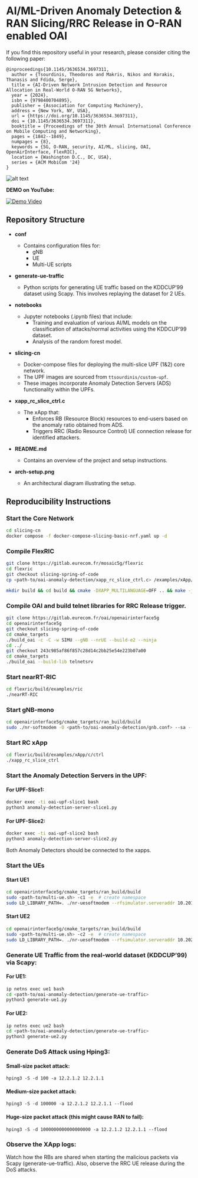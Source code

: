 # AI/ML-Driven Anomaly Detection & RAN Slicing/RRC Release in O-RAN enabled OAI

If you find this repository useful in your research, please consider citing the following paper:

```
@inproceedings{10.1145/3636534.3697311,
  author = {Tsourdinis, Theodoros and Makris, Nikos and Korakis, Thanasis and Fdida, Serge},
  title = {AI-Driven Network Intrusion Detection and Resource Allocation in Real-World O-RAN 5G Networks},
  year = {2024},
  isbn = {9798400704895},
  publisher = {Association for Computing Machinery},
  address = {New York, NY, USA},
  url = {https://doi.org/10.1145/3636534.3697311},
  doi = {10.1145/3636534.3697311},
  booktitle = {Proceedings of the 30th Annual International Conference on Mobile Computing and Networking},
  pages = {1842--1849},
  numpages = {8},
  keywords = {5G, O-RAN, security, AI/ML, slicing, OAI, OpenAirInterface, FlexRIC},
  location = {Washington D.C., DC, USA},
  series = {ACM MobiCom '24}
}
```


![alt text](https://github.com/teo-tsou/oai-anomaly-detection/blob/main/arch-setup.png)

**DEMO on YouTube:**


[![Demo Video](https://img.youtube.com/vi/4hx1mAvhXMY/0.jpg)](https://youtu.be/4hx1mAvhXMY)


## Repository Structure

- **conf**
  - Contains configuration files for:
    - gNB
    - UE
    - Multi-UE scripts

- **generate-ue-traffic**
  - Python scripts for generating UE traffic based on the KDDCUP’99 dataset using Scapy. This involves replaying the dataset for 2 UEs.

- **notebooks**
  - Jupyter notebooks (.ipynb files) that include:
    - Training and evaluation of various AI/ML models on the classification of attacks/normal activities using the KDDCUP’99 dataset.
    - Analysis of the random forest model.

- **slicing-cn**
  - Docker-compose files for deploying the multi-slice UPF (1&2) core network.
  - The UPF images are sourced from `ttsourdinis/custom-upf`.
  - These images incorporate Anomaly Detection Servers (ADS) functionality within the UPFs.

- **xapp_rc_slice_ctrl.c**
  - The xApp that:
    - Enforces RB (Resource Block) resources to end-users based on the anomaly ratio obtained from ADS.
    - Triggers RRC (Radio Resource Control) UE connection release for identified attackers.

- **README.md**
  - Contains an overview of the project and setup instructions.

- **arch-setup.png**
  - An architectural diagram illustrating the setup.

## Reproducibility Instructions
 
### Start the Core Network
  ```bash
  cd slicing-cn
  docker compose -f docker-compose-slicing-basic-nrf.yaml up -d
  ```

### Compile FlexRIC
  ```bash
  git clone https://gitlab.eurecom.fr/mosaic5g/flexric
  cd flexric
  git checkout slicing-spring-of-code
  cp <path-to/oai-anomaly-detection/xapp_rc_slice_ctrl.c> /examples/xApp/c/ctrl/
  ```
  ```bash
  mkdir build && cd build && cmake -DXAPP_MULTILANGUAGE=OFF .. && make -j8 && sudo make install
  ```

### Compile OAI and build telnet libraries for RRC Release trigger.
  ```bash
  git clone https://gitlab.eurecom.fr/oai/openairinterface5g
  cd openairinterface5g
  git checkout slicing-spring-of-code
  cd cmake_targets
  ./build_oai -c -C -w SIMU --gNB --nrUE --build-e2 --ninja
  cd ../
  git checkout 243c985af86f857c28d14c2bb25e54e223b07a00
  cd cmake_targets
  ./build_oai --build-lib telnetsrv
  ```

### Start nearRT-RIC
  ```bash
  cd flexric/build/examples/ric
  ./nearRT-RIC 
  ```

### Start gNB-mono
  ```bash
  cd openairinterface5g/cmake_targets/ran_build/build
  sudo ./nr-softmodem -O <path-to/oai-anomaly-detection/gnb.conf> --sa --rfsim -E --gNBs.[0].min_rxtxtime 6  --telnetsrv --telnetsrv.shrmod rrc
  ```

  ### Start RC xApp
  ```bash
  cd flexric/build/examples/xApp/c/ctrl
  ./xapp_rc_slice_ctrl
  ```

  ### Start the Anomaly Detection Servers in the UPF:
 
  #### For UPF-Slice1:
  ```bash
  docker exec -ti oai-upf-slice1 bash
  python3 anomaly-detection-server-slice1.py
  ```

  #### For UPF-Slice2:
  ```bash
  docker exec -ti oai-upf-slice2 bash
  python3 anomaly-detection-server-slice2.py
  ```

Both Anomaly Detectors should be connected to the xapps.

### Start the UEs

#### Start UE1
  ```bash
  cd openairinterface5g/cmake_targets/ran_build/build
  sudo <path-to/multi-ue.sh> -c1 -e  # create namespace
  sudo LD_LIBRARY_PATH=. ./nr-uesoftmodem --rfsimulator.serveraddr 10.201.1.100 -r 106 --numerology 1 --band 78 -C 3619200000 --rfsim --sa -O <path-to/oai-anomaly-detection/conf/ue_1.conf> -E
  ```

#### Start UE2
  ```bash
  cd openairinterface5g/cmake_targets/ran_build/build
  sudo <path-to/multi-ue.sh> -c2 -e  # create namespace
  sudo LD_LIBRARY_PATH=. ./nr-uesoftmodem --rfsimulator.serveraddr 10.202.1.100 -r 106 --numerology 1 --band 78 -C 3619200000 --rfsim --sa -O <path-to/oai-anomaly-detection/ue_2.conf> -E
  ```

### Generate UE Traffic from the real-world dataset (KDDCUP’99) via Scapy:

#### For UE1:    
 ```bash
ip netns exec ue1 bash
cd <path-to/oai-anomaly-detection/generate-ue-traffic>
python3 generate-ue1.py
```

#### For UE2:    
 ```bash
ip netns exec ue2 bash
cd <path-to/oai-anomaly-detection/generate-ue-traffic>
python3 generate-ue2.py
```

### Generate DoS Attack using Hping3:
  
#### Small-size packet attack:

`hping3 -S -d 100 -a 12.2.1.2 12.2.1.1`

#### Medium-size packet attack:

`hping3 -S -d 100000 -a 12.2.1.2 12.2.1.1 --flood`

#### Huge-size packet attack (this might cause RAN to fail):

`hping3 -S -d 1000000000000000000 -a 12.2.1.2 12.2.1.1 --flood`


### Observe the XApp logs:

Watch how the RBs are shared when starting the malicious packets via Scapy (generate-ue-traffic). Also, observe the RRC UE release during the DoS attacks.

